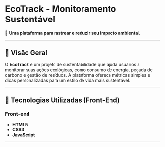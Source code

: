 # **EcoTrack - Monitoramento Sustentável**  

🌱 **Uma plataforma para rastrear e reduzir seu impacto ambiental.**  

---  

## **📌 Visão Geral**  
O **EcoTrack** é um projeto de sustentabilidade que ajuda usuários a monitorar suas ações ecológicas, como consumo de energia, pegada de carbono e gestão de resíduos. A plataforma oferece métricas simples e dicas personalizadas para um estilo de vida mais sustentável.  

---  

## **🚀 Tecnologias Utilizadas (Front-End)**  

### **Front-end**  
- **HTML5** 
- **CSS3** 
- **JavaScript** 

---   

